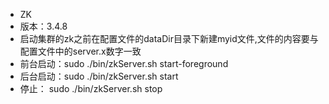 - ZK
- 版本：3.4.8
- 启动集群的zk之前在配置文件的dataDir目录下新建myid文件,文件的内容要与配置文件中的server.x数字一致
- 前台启动：sudo ./bin/zkServer.sh start-foreground
- 后台启动：sudo ./bin/zkServer.sh start
- 停止：   sudo ./bin/zkServer.sh stop